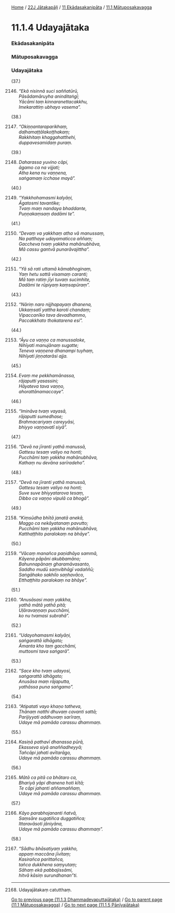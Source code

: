 
[Home](/) / [22J Jātakapāḷi](/tipitaka/22J.md) / [11 Ekādasakanipāta](/tipitaka/22J/11.md) / [11.1 Mātuposakavagga](/tipitaka/22J/11/11.1.md)

# 11.1.4 Udayajātaka

### Ekādasakanipāta

### Mātuposakavagga

### Udayajātaka

(37.)

2146. _“Ekā nisinnā suci saññatūrū,_  
_Pāsādamāruyha aninditaṅgī;_  
_Yācāmi taṃ kinnaranettacakkhu,_  
_Imekarattiṃ ubhayo vasema”._  


(38.)

2147. _“Okiṇṇantaraparikhaṃ,_  
_daḷhamaṭṭālakoṭṭhakaṃ;_  
_Rakkhitaṃ khaggahatthehi,_  
_duppavesamidaṃ puraṃ._  


(39.)

2148. _Daharassa yuvino cāpi,_  
_āgamo ca na vijjati;_  
_Atha kena nu vaṇṇena,_  
_saṅgamaṃ icchase mayā”._  


(40.)

2149. _“Yakkhohamasmi kalyāṇi,_  
_Āgatosmi tavantike;_  
_Tvaṃ maṃ nandaya bhaddante,_  
_Puṇṇakaṃsaṃ dadāmi te”._  


(41.)

2150. _“Devaṃ va yakkhaṃ atha vā manussaṃ,_  
_Na patthaye udayamaticca aññaṃ;_  
_Gaccheva tvaṃ yakkha mahānubhāva,_  
_Mā cassu gantvā punarāvajittha”._  


(42.)

2151. _“Yā sā rati uttamā kāmabhoginaṃ,_  
_Yaṃ hetu sattā visamaṃ caranti;_  
_Mā taṃ ratiṃ jīyi tuvaṃ sucimhite,_  
_Dadāmi te rūpiyaṃ kaṃsapūraṃ”._  


(43.)

2152. _“Nāriṃ naro nijjhapayaṃ dhanena,_  
_Ukkaṃsatī yattha karoti chandaṃ;_  
_Vipaccanīko tava devadhammo,_  
_Paccakkhato thokatarena esi”._  


(44.)

2153. _“Āyu ca vaṇṇo ca manussaloke,_  
_Nihīyati manujānaṃ sugatte;_  
_Teneva vaṇṇena dhanampi tuyhaṃ,_  
_Nihīyati jiṇṇatarāsi ajja._  


(45.)

2154. _Evaṃ me pekkhamānassa,_  
_rājaputti yasassini;_  
_Hāyateva tava vaṇṇo,_  
_ahorattānamaccaye”._  


(46.)

2155. _“Imināva tvaṃ vayasā,_  
_rājaputti sumedhase;_  
_Brahmacariyaṃ careyyāsi,_  
_bhiyyo vaṇṇavatī siyā”._  


(47.)

2156. _“Devā na jīranti yathā manussā,_  
_Gattesu tesaṃ valiyo na honti;_  
_Pucchāmi taṃ yakkha mahānubhāva,_  
_Kathaṃ nu devāna sarīradeho”._  


(48.)

2157. _“Devā na jīranti yathā manussā,_  
_Gattesu tesaṃ valiyo na honti;_  
_Suve suve bhiyyatarova tesaṃ,_  
_Dibbo ca vaṇṇo vipulā ca bhogā”._  


(49.)

2158. _“Kiṃsūdha bhītā janatā anekā,_  
_Maggo ca nekāyatanaṃ pavutto;_  
_Pucchāmi taṃ yakkha mahānubhāva,_  
_Katthaṭṭhito paralokaṃ na bhāye”._  


(50.)

2159. _“Vācaṃ manañca paṇidhāya sammā,_  
_Kāyena pāpāni akubbamāno;_  
_Bahunnapānaṃ gharamāvasanto,_  
_Saddho mudū saṃvibhāgī vadaññū;_  
_Saṅgāhako sakhilo saṇhavāco,_  
_Etthaṭṭhito paralokaṃ na bhāye”._  


(51.)

2160. _“Anusāsasi maṃ yakkha,_  
_yathā mātā yathā pitā;_  
_Uḷāravaṇṇaṃ pucchāmi,_  
_ko nu tvamasi subrahā”._  


(52.)

2161. _“Udayohamasmi kalyāṇi,_  
_saṅgarattā idhāgato;_  
_Āmanta kho taṃ gacchāmi,_  
_muttosmi tava saṅgarā”._  


(53.)

2162. _“Sace kho tvaṃ udayosi,_  
_saṅgarattā idhāgato;_  
_Anusāsa maṃ rājaputta,_  
_yathāssa puna saṅgamo”._  


(54.)

2163. _“Atipatati vayo khaṇo tatheva,_  
_Ṭhānaṃ natthi dhuvaṃ cavanti sattā;_  
_Parijiyyati addhuvaṃ sarīraṃ,_  
_Udaye mā pamāda carassu dhammaṃ._  


(55.)

2164. _Kasiṇā pathavī dhanassa pūrā,_  
_Ekasseva siyā anaññadheyyā;_  
_Tañcāpi jahati avītarāgo,_  
_Udaye mā pamāda carassu dhammaṃ._  


(56.)

2165. _Mātā ca pitā ca bhātaro ca,_  
_Bhariyā yāpi dhanena hoti kītā;_  
_Te cāpi jahanti aññamaññaṃ,_  
_Udaye mā pamāda carassu dhammaṃ._  


(57.)

2166. _Kāyo parabhojananti ñatvā,_  
_Saṃsāre sugatiñca duggatiñca;_  
_Ittaravāsoti jāniyāna,_  
_Udaye mā pamāda carassu dhammaṃ”._  


(58.)

2167. _“Sādhu bhāsatiyaṃ yakkho,_  
_appaṃ maccāna jīvitaṃ;_  
_Kasirañca parittañca,_  
_tañca dukkhena saṃyutaṃ;_  
_Sāhaṃ ekā pabbajissāmi,_  
_hitvā kāsiṃ surundhanan”ti._  


---

2168. Udayajātakaṃ catutthaṃ.



[Go to previous page (11.1.3 Dhammadevaputtajātaka)](/tipitaka/22J/11/11.1/11.1.3.md) / [Go to parent page (11.1 Mātuposakavagga)](/tipitaka/22J/11/11.1.md) / [Go to next page (11.1.5 Pānīyajātaka)](/tipitaka/22J/11/11.1/11.1.5.md)


